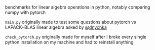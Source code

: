 benchmarks for linear algebra operations in python, notably comparing numpy with pytorch

`main.py` originally made to test some questions about pytorch vs LAPACK+BLAS linear algebra asked by [@dnychka](https://github.com/dnychka)

`check_pytorch.py` originally made for myself after I broke every single python installation on my machine and had to reinstall anything


